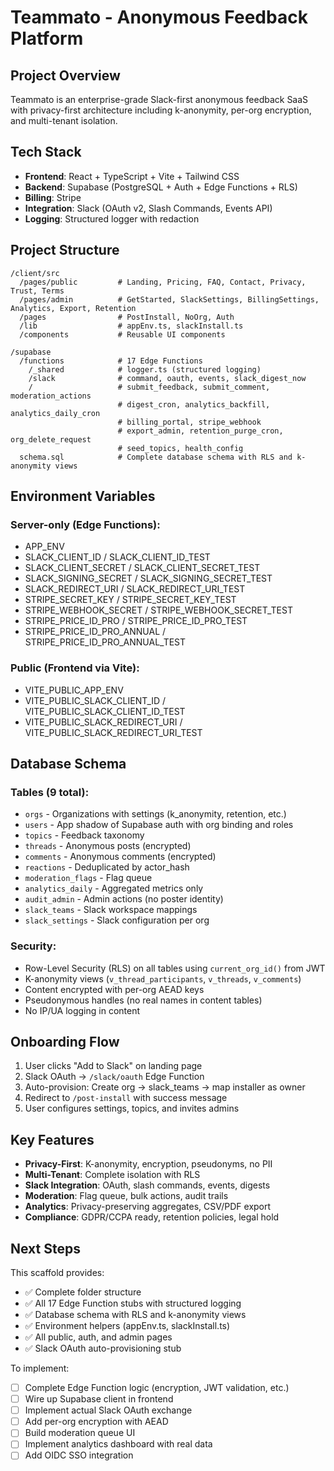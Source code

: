 # Teammato - Anonymous Feedback Platform

## Project Overview

Teammato is an enterprise-grade Slack-first anonymous feedback SaaS with privacy-first architecture including k-anonymity, per-org encryption, and multi-tenant isolation.

## Tech Stack

- **Frontend**: React + TypeScript + Vite + Tailwind CSS
- **Backend**: Supabase (PostgreSQL + Auth + Edge Functions + RLS)
- **Billing**: Stripe
- **Integration**: Slack (OAuth v2, Slash Commands, Events API)
- **Logging**: Structured logger with redaction

## Project Structure

```
/client/src
  /pages/public         # Landing, Pricing, FAQ, Contact, Privacy, Trust, Terms
  /pages/admin          # GetStarted, SlackSettings, BillingSettings, Analytics, Export, Retention
  /pages                # PostInstall, NoOrg, Auth
  /lib                  # appEnv.ts, slackInstall.ts
  /components           # Reusable UI components

/supabase
  /functions            # 17 Edge Functions
    /_shared            # logger.ts (structured logging)
    /slack              # command, oauth, events, slack_digest_now
    /                   # submit_feedback, submit_comment, moderation_actions
                        # digest_cron, analytics_backfill, analytics_daily_cron
                        # billing_portal, stripe_webhook
                        # export_admin, retention_purge_cron, org_delete_request
                        # seed_topics, health_config
  schema.sql            # Complete database schema with RLS and k-anonymity views
```

## Environment Variables

### Server-only (Edge Functions):
- APP_ENV
- SLACK_CLIENT_ID / SLACK_CLIENT_ID_TEST
- SLACK_CLIENT_SECRET / SLACK_CLIENT_SECRET_TEST
- SLACK_SIGNING_SECRET / SLACK_SIGNING_SECRET_TEST
- SLACK_REDIRECT_URI / SLACK_REDIRECT_URI_TEST
- STRIPE_SECRET_KEY / STRIPE_SECRET_KEY_TEST
- STRIPE_WEBHOOK_SECRET / STRIPE_WEBHOOK_SECRET_TEST
- STRIPE_PRICE_ID_PRO / STRIPE_PRICE_ID_PRO_TEST
- STRIPE_PRICE_ID_PRO_ANNUAL / STRIPE_PRICE_ID_PRO_ANNUAL_TEST

### Public (Frontend via Vite):
- VITE_PUBLIC_APP_ENV
- VITE_PUBLIC_SLACK_CLIENT_ID / VITE_PUBLIC_SLACK_CLIENT_ID_TEST
- VITE_PUBLIC_SLACK_REDIRECT_URI / VITE_PUBLIC_SLACK_REDIRECT_URI_TEST

## Database Schema

### Tables (9 total):
- `orgs` - Organizations with settings (k_anonymity, retention, etc.)
- `users` - App shadow of Supabase auth with org binding and roles
- `topics` - Feedback taxonomy
- `threads` - Anonymous posts (encrypted)
- `comments` - Anonymous comments (encrypted)
- `reactions` - Deduplicated by actor_hash
- `moderation_flags` - Flag queue
- `analytics_daily` - Aggregated metrics only
- `audit_admin` - Admin actions (no poster identity)
- `slack_teams` - Slack workspace mappings
- `slack_settings` - Slack configuration per org

### Security:
- Row-Level Security (RLS) on all tables using `current_org_id()` from JWT
- K-anonymity views (`v_thread_participants`, `v_threads`, `v_comments`)
- Content encrypted with per-org AEAD keys
- Pseudonymous handles (no real names in content tables)
- No IP/UA logging in content

## Onboarding Flow

1. User clicks "Add to Slack" on landing page
2. Slack OAuth → `/slack/oauth` Edge Function
3. Auto-provision: Create org → slack_teams → map installer as owner
4. Redirect to `/post-install` with success message
5. User configures settings, topics, and invites admins

## Key Features

- **Privacy-First**: K-anonymity, encryption, pseudonyms, no PII
- **Multi-Tenant**: Complete isolation with RLS
- **Slack Integration**: OAuth, slash commands, events, digests
- **Moderation**: Flag queue, bulk actions, audit trails
- **Analytics**: Privacy-preserving aggregates, CSV/PDF export
- **Compliance**: GDPR/CCPA ready, retention policies, legal hold

## Next Steps

This scaffold provides:
- ✅ Complete folder structure
- ✅ All 17 Edge Function stubs with structured logging
- ✅ Database schema with RLS and k-anonymity views
- ✅ Environment helpers (appEnv.ts, slackInstall.ts)
- ✅ All public, auth, and admin pages
- ✅ Slack OAuth auto-provisioning stub

To implement:
- [ ] Complete Edge Function logic (encryption, JWT validation, etc.)
- [ ] Wire up Supabase client in frontend
- [ ] Implement actual Slack OAuth exchange
- [ ] Add per-org encryption with AEAD
- [ ] Build moderation queue UI
- [ ] Implement analytics dashboard with real data
- [ ] Add OIDC SSO integration
